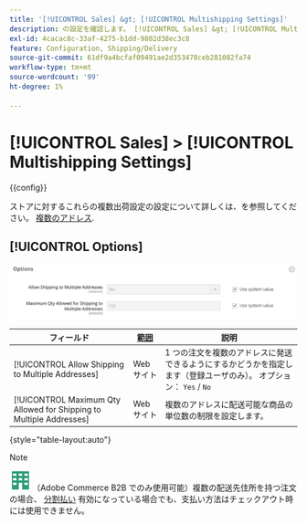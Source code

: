 ```yaml
---
title: '[!UICONTROL Sales] &gt; [!UICONTROL Multishipping Settings]'
description: の設定を確認します。 [!UICONTROL Sales] &gt; [!UICONTROL Multishipping Settings] コマース管理者のページ。
exl-id: 4cacac8c-33af-4275-b1dd-9802d38ec3c8
feature: Configuration, Shipping/Delivery
source-git-commit: 61df9a4bcfaf09491ae2d353478ceb281082fa74
workflow-type: tm+mt
source-wordcount: '99'
ht-degree: 1%

---
```


# [!UICONTROL Sales] > [!UICONTROL Multishipping Settings]

{{config}}

ストアに対するこれらの複数出荷設定の設定について詳しくは、を参照してください。 [複数のアドレス](../../stores-purchase/shipping-settings.md#multiple-addresses).

## [!UICONTROL Options]

![オプション](./assets/multishipping-settings-options.png)<!-- zoom -->

<!-- [Options](https://docs.magento.com/user-guide/shipping/shipping-multiaddress.html) -->

| フィールド | [範囲](../../getting-started/websites-stores-views.md#scope-settings) | 説明 |
|--- |--- |--- |
| [!UICONTROL Allow Shipping to Multiple Addresses] | Web サイト | 1 つの注文を複数のアドレスに発送できるようにするかどうかを指定します（登録ユーザのみ）。 オプション： `Yes` / `No` |
| [!UICONTROL Maximum Qty Allowed for Shipping to Multiple Addresses] | Web サイト | 複数のアドレスに配送可能な商品の単位数の制限を設定します。 |

{style="table-layout:auto"}

>[!NOTE]
>
>![Adobe Commerce B2B](../../assets/b2b.svg) （Adobe Commerce B2B でのみ使用可能）複数の配送先住所を持つ注文の場合、 [分割払い](../../b2b/enable-basic-features.md#configure-payment-on-account) 有効になっている場合でも、支払い方法はチェックアウト時には使用できません。

